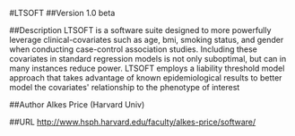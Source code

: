 #LTSOFT
##Version
1.0 beta

##Description
LTSOFT is a software suite designed to more powerfully leverage clinical-covariates such as age, bmi, smoking status, and gender when conducting case-control association studies. Including these covariates in standard regression models is not only suboptimal, but can in many instances reduce power. LTSOFT employs a liability threshold model approach that takes advantage of known epidemiological results to better model the covariates' relationship to the phenotype of interest

##Author
Alkes Price (Harvard Univ)

##URL
http://www.hsph.harvard.edu/faculty/alkes-price/software/

